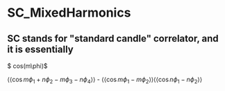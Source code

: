 # SC_MixedHarmonics

## SC stands for "standard candle" correlator, and it is essentially

$ cos(m\phi)$

$\left\langle\left\langle \cos{m\phi_{1}+n\phi_{2}-m\phi_{3}-n\phi_{4}} \right\rangle\right\rangle$ - $\left\langle\left\langle \cos{m\phi_{1}-m\phi_{2}} \right\rangle\right\rangle$$\left\langle\left\langle \cos{n\phi_{1}-n\phi_{2}} \right\rangle\right\rangle$

